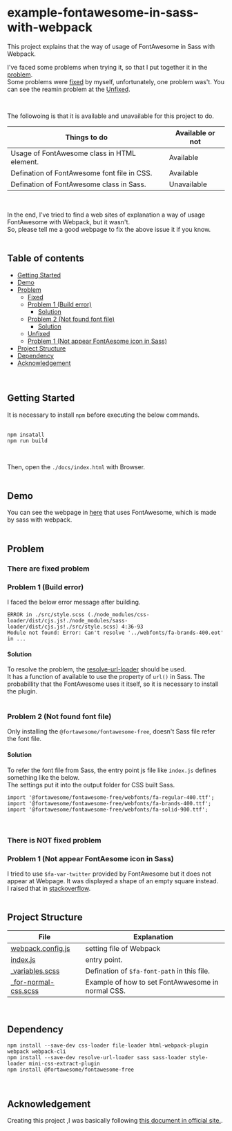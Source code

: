 # example-fontawesome-in-sass-with-webpack
This project explains that the way of usage of FontAwesome in Sass with Webpack.  

I've faced some problems when trying it, so that I put together it in the [problem](#problem).  
Some problems were [fixed](#fixed) by myself, unfortunately, one problem was't. You can see the reamin problem at the [Unfixed](#unfixed).  

<br/>

The followoing is that it is available and unavailable for this project to do.  

| Things to do                                | Available or not |
| ------------------------------------------- | ---------------- |
| Usage of FontAwesome class in HTML element. | Available        |
| Defination of FontAwesome font file in CSS. | Available        |
| Defination of FontAwesome class in Sass.    | Unavailable      |

<br/>

In the end, I've tried to find a web sites of explanation a way of usage FontAwesome with Webpack, but it wasn't.  
So, please tell me a good webpage to fix the above issue it if you know.  
<br/>

<!-- START doctoc generated TOC please keep comment here to allow auto update -->
<!-- DON'T EDIT THIS SECTION, INSTEAD RE-RUN doctoc TO UPDATE -->
## Table of contents

- [Getting Started](#getting-started)
- [Demo](#demo)
- [Problem](#problem)
  - [Fixed](#fixed)
  - [Problem 1 (Build error)](#problem-1-build-error)
    - [Solution](#solution)
  - [Problem 2 (Not found font file)](#problem-2-not-found-font-file)
    - [Solution](#solution-1)
  - [Unfixed](#unfixed)
  - [Problem 1 (Not appear FontAesome icon in Sass)](#problem-1-not-appear-fontaesome-icon-in-sass)
- [Project Structure](#project-structure)
- [Dependency](#dependency)
- [Acknowledgement](#acknowledgement)

<!-- END doctoc generated TOC please keep comment here to allow auto update -->
<br/>


## Getting Started
It is necessary to install ```npm``` before executing the below commands.  
<br/>

```
npm insatall
npm run build
```

<br/>

Then, open the ```./docs/index.html``` with Browser.  
<br/>

## Demo
You can see the webpage in [here](https://fukugit.github.io/example-fontawesome-in-sass-with-webpack/index.html) that uses FontAwesome, which is made by sass with webpack.  
<br/>


## Problem
### There are fixed problem

### Problem 1 (Build error)
I faced the below error message after building.  
```
ERROR in ./src/style.scss (./node_modules/css-loader/dist/cjs.js!./node_modules/sass-loader/dist/cjs.js!./src/style.scss) 4:36-93
Module not found: Error: Can't resolve '../webfonts/fa-brands-400.eot' in ...
```

#### Solution
To resolve the problem, the [resolve-url-loader](https://www.npmjs.com/package/resolve-url-loader?utm_source=pocket_mylist) should be used.  
It has a function of available to use the property of ```url()``` in Sass. 
The probabillity that the FontAwesome uses it itself, so it is necessary to install the plugin.  
<br/>

### Problem 2 (Not found font file)
Only installing the ```@fortawesome/fontawesome-free```, doesn't Sass file refer the font file.  

#### Solution
To refer the font file from Sass, the entry point js file like ```index.js``` defines something like the below.  
The settings put it into the output folder for CSS built Sass.  
```
import '@fortawesome/fontawesome-free/webfonts/fa-regular-400.ttf';
import '@fortawesome/fontawesome-free/webfonts/fa-brands-400.ttf';
import '@fortawesome/fontawesome-free/webfonts/fa-solid-900.ttf';
```
<br/>

### There is NOT fixed problem
### Problem 1 (Not appear FontAesome icon in Sass)
I tried to use ```$fa-var-twitter``` provided by FontAwesome but it does not appear at Webpage. It was displayed a shape of an empty square instead.  
I raised that in [stackoverflow](https://stackoverflow.com/questions/69013214/fontawesome-icon-in-sass-with-webpack-is-not-displayed).  
<br/>

## Project Structure
| File                                              | Explanation                                       |
| ------------------------------------------------- | ------------------------------------------------- |
| [webpack.config.js](/webpack.config.js)           | setting file of Webpack                           |
| [index.js](/src/index.js)                         | entry point.                                      |
| [_variables.scss](/src/_variables.scss)           | Defination of ```$fa-font-path``` in this file.   |
| [_for-normal-css.scss](/src/_for-normal-css.scss) | Example of how to set FontAwwesome in normal CSS. |

<br/>

## Dependency 

```
npm install --save-dev css-loader file-loader html-webpack-plugin webpack webpack-cli
npm install --save-dev resolve-url-loader sass sass-loader style-loader mini-css-extract-plugin
npm install @fortawesome/fontawesome-free
```
<br/>

## Acknowledgement
Creating this project ,I was basically following [this document in official site.](https://fontawesome.com/v5.0/how-to-use/on-the-web/using-with/sass).  

<br/>
